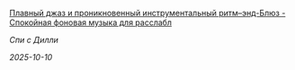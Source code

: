 <!--2025-10-10 11:48:44-->
<div class="yb">
  <a class="nodecor" href="/index.html?rok-muzyka/plavnyj_djaz_i_proniknovennyj_instrumentalnyj_ritm_end-bljuz_-_spokojnaya_fonovaya_muzyka_dlya_rasslabl">
    <img class="preview" data-videoid="https://rutube.ru/play/embed/http://rutube.ru/video/562114f4082ecbf7d2c68fd220407906/" src="http://pic.rutubelist.ru/video/2025-10-09/8a/bf/8abf7a4d0c87a4f6f03468408c8dcdbe.jpg" align="left" alt="">
  </a>
  <div class="inlbl text">
    <p><a class="nodecor" href="/index.html?rok-muzyka/plavnyj_djaz_i_proniknovennyj_instrumentalnyj_ritm_end-bljuz_-_spokojnaya_fonovaya_muzyka_dlya_rasslabl">Плавный джаз и проникновенный инструментальный ритм–энд-Блюз - Спокойная фоновая музыка для расслабл</a></p>
    <p><i class="smaller2">Спи с Дилли</i></p>
    <i class="smaller3">2025-10-10</i>
  </div>
</div>
